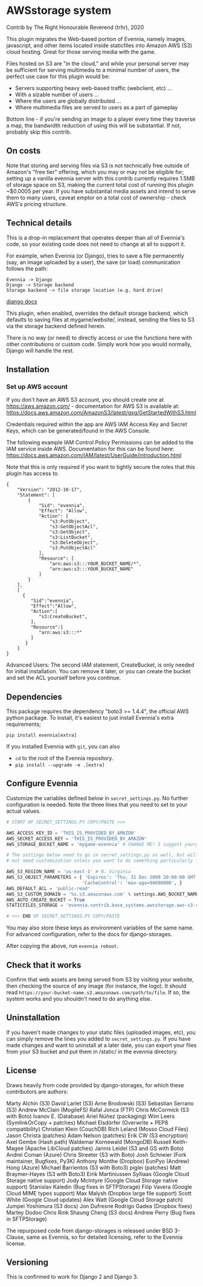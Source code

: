 # AWSstorage system

Contrib by The Right Honourable Reverend (trhr), 2020

This plugin migrates the Web-based portion of Evennia, namely images,
javascript, and other items located inside staticfiles into Amazon AWS (S3)
cloud hosting. Great for those serving media with the game.

Files hosted on S3 are "in the cloud," and while your personal
server may be sufficient for serving multimedia to a minimal number of users,
the perfect use case for this plugin would be:

- Servers supporting heavy web-based traffic (webclient, etc) ...
- With a sizable number of users ...
- Where the users are globally distributed ...
- Where multimedia files are served to users as a part of gameplay

Bottom line - if you're sending an image to a player every time they traverse a
map, the bandwidth reduction of using this will be substantial. If not, probably
skip this contrib.

## On costs

Note that storing and serving files via S3 is not technically free outside of
Amazon's "free tier" offering, which you may or may not be eligible for;
setting up a vanilla evennia server with this contrib currently requires 1.5MB
of storage space on S3, making the current total cost of running this plugin
~$0.0005 per year. If you have substantial media assets and intend to serve
them to many users, caveat emptor on a total cost of ownership - check AWS's
pricing structure.

## Technical details

This is a drop-in replacement that operates deeper than all of Evennia's code,
so your existing code does not need to change at all to support it.

For example, when Evennia (or Django), tries to save a file permanently (say, an
image uploaded by a user), the save (or load) communication follows the path:

    Evennia -> Django
    Django -> Storage backend
    Storage backend -> file storage location (e.g. hard drive)

[django docs](https://docs.djangoproject.com/en/3.0/ref/settings/#std:setting-STATICFILES_STORAGE)

This plugin, when enabled, overrides the default storage backend,
which defaults to saving files at mygame/website/, instead,
sending the files to S3 via the storage backend defined herein.

There is no way (or need) to directly access or use the functions here with
other contributions or custom code. Simply work how you would normally, Django
will handle the rest.


## Installation

### Set up AWS account

If you don't have an AWS S3 account, you should create one at
https://aws.amazon.com/ - documentation for AWS S3 is available at:
https://docs.aws.amazon.com/AmazonS3/latest/gsg/GetStartedWithS3.html

Credentials required within the app are AWS IAM Access Key and Secret Keys,
which can be generated/found in the AWS Console.

The following example IAM Control Policy Permissions can be added to
the IAM service inside AWS. Documentation for this can be found here:
https://docs.aws.amazon.com/IAM/latest/UserGuide/introduction.html

Note that this is only required if you want to tightly secure the roles
that this plugin has access to.

```
{
    "Version": "2012-10-17",
    "Statement": [
        {
            "Sid": "evennia",
            "Effect": "Allow",
            "Action": [
                "s3:PutObject",
                "s3:GetObjectAcl",
                "s3:GetObject",
                "s3:ListBucket",
                "s3:DeleteObject",
                "s3:PutObjectAcl"
            ],
            "Resource": [
                "arn:aws:s3:::YOUR_BUCKET_NAME/*",
                "arn:aws:s3:::YOUR_BUCKET_NAME"
            ]
        }
    ],
    [
      {
         "Sid":"evennia",
         "Effect":"Allow",
         "Action":[
            "s3:CreateBucket",
         ],
         "Resource":[
            "arn:aws:s3:::*"
         ]
       }
    ]
}
```

Advanced Users: The second IAM statement, CreateBucket, is only needed
for initial installation. You can remove it later, or you can
create the bucket and set the ACL yourself before you continue.

## Dependencies


This package requires the dependency "boto3 >= 1.4.4", the official
AWS python package. To install, it's easiest to just install Evennia's
extra requirements;

    pip install evennia[extra]

If you installed Evennia with `git`, you can also

- `cd` to the root of the Evennia repository.
- `pip install --upgrade -e .[extra]`

## Configure Evennia

Customize the variables defined below in `secret_settings.py`. No further
configuration is needed. Note the three lines that you need to set to your
actual values.

```python
# START OF SECRET_SETTINGS.PY COPY/PASTE >>>

AWS_ACCESS_KEY_ID = 'THIS_IS_PROVIDED_BY_AMAZON'
AWS_SECRET_ACCESS_KEY = 'THIS_IS_PROVIDED_BY_AMAZON'
AWS_STORAGE_BUCKET_NAME = 'mygame-evennia' # CHANGE ME! I suggest yourgamename-evennia

# The settings below need to go in secret_settings,py as well, but will
# not need customization unless you want to do something particularly fancy.

AWS_S3_REGION_NAME = 'us-east-1' # N. Virginia
AWS_S3_OBJECT_PARAMETERS = { 'Expires': 'Thu, 31 Dec 2099 20:00:00 GMT',
                            'CacheControl': 'max-age=94608000', }
AWS_DEFAULT_ACL = 'public-read'
AWS_S3_CUSTOM_DOMAIN = '%s.s3.amazonaws.com' % settings.AWS_BUCKET_NAME
AWS_AUTO_CREATE_BUCKET = True
STATICFILES_STORAGE = 'evennia.contrib.base_systems.awsstorage.aws-s3-cdn.S3Boto3Storage'

# <<< END OF SECRET_SETTINGS.PY COPY/PASTE
```

You may also store these keys as environment variables of the same name.
For advanced configuration, refer to the docs for django-storages.

After copying the above, run `evennia reboot`.

## Check that it works

Confirm that web assets are being served from S3 by visiting your website, then
checking the source of any image (for instance, the logo).  It should read
`https://your-bucket-name.s3.amazonaws.com/path/to/file`. If so, the system
works and you shouldn't need to do anything else.

## Uninstallation

If you haven't made changes to your static files (uploaded images, etc),
you can simply remove the lines you added to `secret_settings.py`. If you
have made changes and want to uninstall at a later date, you can export
your files from your S3 bucket and put them in /static/ in the evennia
directory.


## License

Draws heavily from code provided by django-storages, for which these contributors
are authors:

Marty Alchin (S3)
David Larlet (S3)
Arne Brodowski (S3)
Sebastian Serrano (S3)
Andrew McClain (MogileFS)
Rafal Jonca (FTP)
Chris McCormick (S3 with Boto)
Ivanov E. (Database)
Ariel Núñez (packaging)
Wim Leers (SymlinkOrCopy + patches)
Michael Elsdörfer (Overwrite + PEP8 compatibility)
Christian Klein (CouchDB)
Rich Leland (Mosso Cloud Files)
Jason Christa (patches)
Adam Nelson (patches)
Erik CW (S3 encryption)
Axel Gembe (Hash path)
Waldemar Kornewald (MongoDB)
Russell Keith-Magee (Apache LibCloud patches)
Jannis Leidel (S3 and GS with Boto)
Andrei Coman (Azure)
Chris Streeter (S3 with Boto)
Josh Schneier (Fork maintainer, Bugfixes, Py3K)
Anthony Monthe (Dropbox)
EunPyo (Andrew) Hong (Azure)
Michael Barrientos (S3 with Boto3)
piglei (patches)
Matt Braymer-Hayes (S3 with Boto3)
Eirik Martiniussen Sylliaas (Google Cloud Storage native support)
Jody McIntyre (Google Cloud Storage native support)
Stanislav Kaledin (Bug fixes in SFTPStorage)
Filip Vavera (Google Cloud MIME types support)
Max Malysh (Dropbox large file support)
Scott White (Google Cloud updates)
Alex Watt (Google Cloud Storage patch)
Jumpei Yoshimura (S3 docs)
Jon Dufresne
Rodrigo Gadea (Dropbox fixes)
Martey Dodoo
Chris Rink
Shaung Cheng (S3 docs)
Andrew Perry (Bug fixes in SFTPStorage)

The repurposed code from django-storages is released under BSD 3-Clause,
same as Evennia, so for detailed licensing, refer to the Evennia license.

## Versioning

This is confirmed to work for Django 2 and Django 3.
